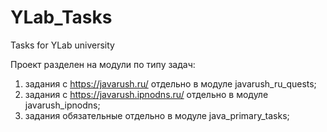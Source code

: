 # YLab_Tasks
Tasks for YLab university

Проект разделен на модули по типу задач:
1) задания с https://javarush.ru/ отдельно в модуле javarush_ru_quests;
2) задания с https://javarush.ipnodns.ru/ отдельно в модуле javarush_ipnodns;
3) задания обязательные отдельно в модуле java_primary_tasks;
